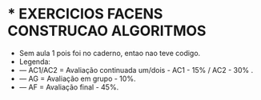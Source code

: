 # * EXERCICIOS FACENS CONSTRUCAO ALGORITMOS




* Sem aula 1 pois foi no caderno, entao nao teve codigo.
* Legenda:
*  — AC1/AC2 = Avaliação continuada um/dois - AC1 - 15% / AC2 - 30% .
*  —  AG = Avaliação em grupo - 10%.
*  —  AF = Avaliação final - 45%.
